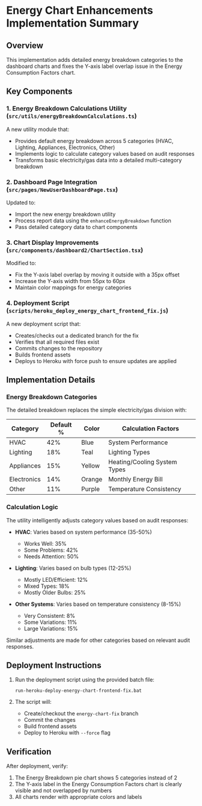 # Energy Chart Enhancements Implementation Summary

## Overview

This implementation adds detailed energy breakdown categories to the dashboard charts and fixes the Y-axis label overlap issue in the Energy Consumption Factors chart.

## Key Components

### 1. Energy Breakdown Calculations Utility (`src/utils/energyBreakdownCalculations.ts`)

A new utility module that:
- Provides default energy breakdown across 5 categories (HVAC, Lighting, Appliances, Electronics, Other)
- Implements logic to calculate category values based on audit responses
- Transforms basic electricity/gas data into a detailed multi-category breakdown

### 2. Dashboard Page Integration (`src/pages/NewUserDashboardPage.tsx`)

Updated to:
- Import the new energy breakdown utility
- Process report data using the `enhanceEnergyBreakdown` function
- Pass detailed category data to chart components

### 3. Chart Display Improvements (`src/components/dashboard2/ChartSection.tsx`)

Modified to:
- Fix the Y-axis label overlap by moving it outside with a 35px offset
- Increase the Y-axis width from 55px to 60px
- Maintain color mappings for energy categories

### 4. Deployment Script (`scripts/heroku_deploy_energy_chart_frontend_fix.js`)

A new deployment script that:
- Creates/checks out a dedicated branch for the fix
- Verifies that all required files exist
- Commits changes to the repository
- Builds frontend assets
- Deploys to Heroku with force push to ensure updates are applied

## Implementation Details

### Energy Breakdown Categories

The detailed breakdown replaces the simple electricity/gas division with:

| Category    | Default % | Color   | Calculation Factors                    |
|-------------|-----------|---------|---------------------------------------|
| HVAC        | 42%       | Blue    | System Performance                    |
| Lighting    | 18%       | Teal    | Lighting Types                        |
| Appliances  | 15%       | Yellow  | Heating/Cooling System Types          |
| Electronics | 14%       | Orange  | Monthly Energy Bill                   |
| Other       | 11%       | Purple  | Temperature Consistency               |

### Calculation Logic

The utility intelligently adjusts category values based on audit responses:

- **HVAC**: Varies based on system performance (35-50%)
  - Works Well: 35%
  - Some Problems: 42%
  - Needs Attention: 50%

- **Lighting**: Varies based on bulb types (12-25%)
  - Mostly LED/Efficient: 12%
  - Mixed Types: 18%
  - Mostly Older Bulbs: 25%

- **Other Systems**: Varies based on temperature consistency (8-15%)
  - Very Consistent: 8%
  - Some Variations: 11%
  - Large Variations: 15%

Similar adjustments are made for other categories based on relevant audit responses.

## Deployment Instructions

1. Run the deployment script using the provided batch file:
   ```
   run-heroku-deploy-energy-chart-frontend-fix.bat
   ```

2. The script will:
   - Create/checkout the `energy-chart-fix` branch
   - Commit the changes
   - Build frontend assets
   - Deploy to Heroku with `--force` flag

## Verification

After deployment, verify:
1. The Energy Breakdown pie chart shows 5 categories instead of 2
2. The Y-axis label in the Energy Consumption Factors chart is clearly visible and not overlapped by numbers
3. All charts render with appropriate colors and labels
